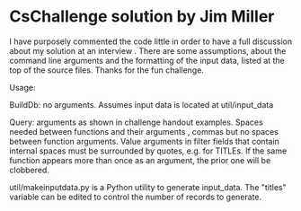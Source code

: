 # CsChallenge solution by Jim Miller
I have purposely commented the code little in order to have a full discussion about my solution at an interview
.  There are some assumptions, about the command line arguments and the formatting of the input data, listed at the top of the source files.  Thanks for the fun challenge.

Usage:

BuildDb:  no arguments.  Assumes input data is located at util/input_data

Query:  arguments as shown in challenge handout examples.  Spaces needed between functions and their arguments
, commas but no spaces between function arguments.  Value arguments in filter fields that contain internal spaces
 must be surrounded by quotes, e.g. for TITLEs.  If the same function appears more than once as an argument, the
  prior one will be clobbered.
  
 util/makeinputdata.py is a Python utility to generate input_data.  The "titles" variable can be edited to control
  the number of records to generate.
